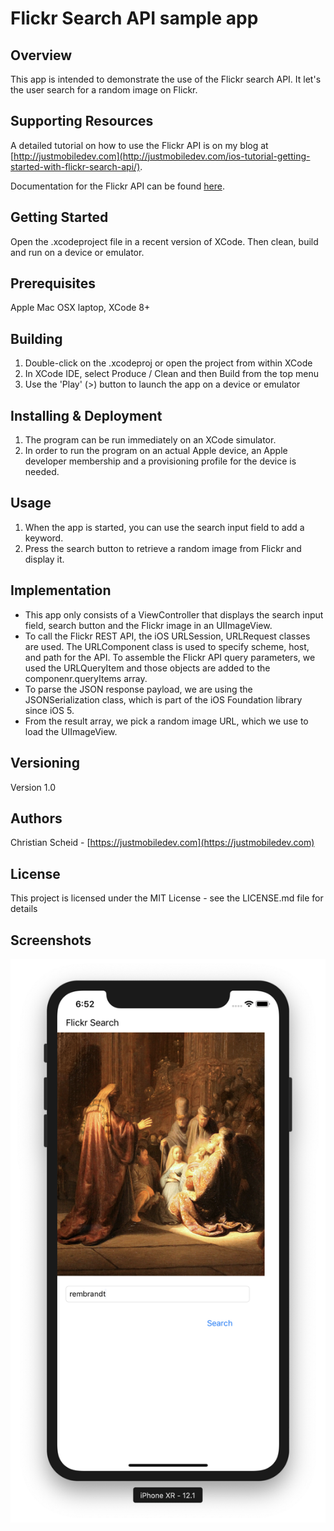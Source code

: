 # Flickr Search API sample app
## Overview
This app is intended to demonstrate the use of the Flickr search API. It let's the user search for a random image on Flickr.

## Supporting Resources
A detailed tutorial on how to use the Flickr API is on my blog at 
[http://justmobiledev.com](http://justmobiledev.com/ios-tutorial-getting-started-with-flickr-search-api/).

Documentation for the Flickr API can be found [here](https://www.flickr.com/services/api/).

## Getting Started
Open the .xcodeproject file in a recent version of XCode. Then clean, build and run on a device or emulator.

## Prerequisites
Apple Mac OSX laptop, XCode 8+

## Building
1. Double-click on the .xcodeproj or open the project from within XCode
2. In XCode IDE, select Produce / Clean and then Build from the top menu
3. Use the 'Play' (>) button to launch the app on a device or emulator

## Installing & Deployment
1. The program can be run immediately on an XCode simulator. 
2. In order to run the program on an actual Apple device, an Apple developer membership and a provisioning profile for the device is needed.

## Usage
1. When the app is started, you can use the search input field to add a keyword.
2. Press the search button to retrieve a random image from Flickr and display it.

## Implementation
* This app only consists of a ViewController that displays the search input field, search button and the Flickr image in an UIImageView.
* To call the Flickr REST API, the iOS URLSession, URLRequest classes are used. The URLComponent class is used to specify scheme, host, and path for the API. To assemble the Flickr API query parameters, we used the URLQueryItem and those objects are added to the componenr.queryItems array.
* To parse the JSON response payload, we are using the JSONSerialization class, which is part of the iOS Foundation library since iOS 5.
* From the result array, we pick a random image URL, which we use to load the UIImageView.

## Versioning
Version 1.0

## Authors
Christian Scheid - [https://justmobiledev.com](https://justmobiledev.com)

## License
This project is licensed under the MIT License - see the LICENSE.md file for details

## Screenshots
![Flickr Search 1](screenshots/flickr-search-ss-1.png?raw=true "Flickr Search 1")


